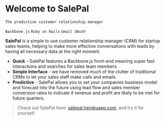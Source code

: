 # Welcome to SalePal

`The predictive customer relationship manager`

`Backbone.js` `Ruby on Rails` `Gmail OAuth`

**SalePal** is a simple to use customer relationship manager (CRM) for startup sales teams, helping to make more effective conversations with leads by having all necessary data at the right moment.

- **Quick** - SalePal features a Backbone.js front-end meaning super fast interactions and searches for sales team members.
- **Simple Interface** -  we have removed much of the clutter of traditional CRMs to let your sales staff make calls and emails.
- **Predictive** - SalePal allows you to set your companies business model and forecast into the future using lead flow and sales member conversion rates to indicate if revenue and profit are likely to be met for future quarters.

> Check out SalePal here: <a href="https://salepal.herokuapp.com/" target="_blank">salepal.herokuapp.com</a>, and try it for yourself.

